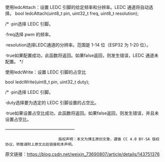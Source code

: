 使用ledcAttach：设置 LEDC 引脚的给定频率和分辨率。LEDC 通道将自动选择。
bool ledcAttach(uint8_t pin, uint32_t freq, uint8_t resolution);
 
/*
·pin选择 LEDC 引脚。
 
·freq选择 pwm 的频率。
 
·resolution选择LEDC通道的分辨率。范围是 1-14 位（ESP32 为 1-20 位）。
 
·true如果配置成功，此函数将返回。如果false返回，则发生错误，LEDC 通道未配置。
*/


使用ledcWrite：设置 LEDC 引脚的占空比

bool ledcWrite(uint8_t pin, uint32_t duty);
 
/*
·pin选择 LEDC 引脚。
 
·duty选择要为选定的 LEDC 引脚设置的占空比。
 
·true如果设置占空比成功，此函数将返回。如果false返回，则发生错误，并且未设置占空比。

————————————————

                            版权声明：本文为博主原创文章，遵循 CC 4.0 BY-SA 版权协议，转载请附上原文出处链接和本声明。
                        
原文链接：https://blog.csdn.net/weixin_73690807/article/details/143751376
